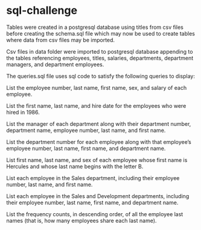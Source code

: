 # sql-challenge

Tables were created in a postgresql database using titles from csv files before creating the schema.sql file which may now be used to create tables where data from csv files may be imported.

Csv files in data folder were imported to postgresql database  appending to the tables referencing employees, titles, salaries, departments, department managers, and department employees.


The queries.sql file uses sql code to satisfy the following queries to display:

List the employee number, last name, first name, sex, and salary of each employee.

List the first name, last name, and hire date for the employees who were hired in 1986.

List the manager of each department along with their department number, department name, employee number, last name, and first name.

List the department number for each employee along with that employee’s employee number, last name, first name, and department name.

List first name, last name, and sex of each employee whose first name is Hercules and whose last name begins with the letter B.

List each employee in the Sales department, including their employee number, last name, and first name.

List each employee in the Sales and Development departments, including their employee number, last name, first name, and department name.

List the frequency counts, in descending order, of all the employee last names (that is, how many employees share each last name). 


